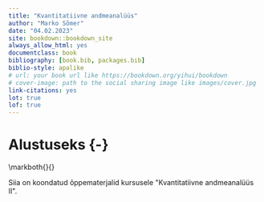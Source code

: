 ```yaml
--- 
title: "Kvantitatiivne andmeanalüüs"
author: "Marko Sõmer"
date: "04.02.2023"
site: bookdown::bookdown_site
always_allow_html: yes
documentclass: book
bibliography: [book.bib, packages.bib]
biblio-style: apalike
# url: your book url like https://bookdown.org/yihui/bookdown
# cover-image: path to the social sharing image like images/cover.jpg
link-citations: yes
lot: true
lof: true
---
```


# Alustuseks {-}
\markboth{}{}

Siia on koondatud õppematerjalid kursusele "Kvantitatiivne andmeanalüüs II".




